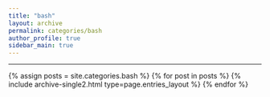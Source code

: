```yaml
---
title: "bash"
layout: archive
permalink: categories/bash
author_profile: true
sidebar_main: true
---
```


***

{% assign posts = site.categories.bash %}
{% for post in posts %} {% include archive-single2.html type=page.entries_layout %} {% endfor %}